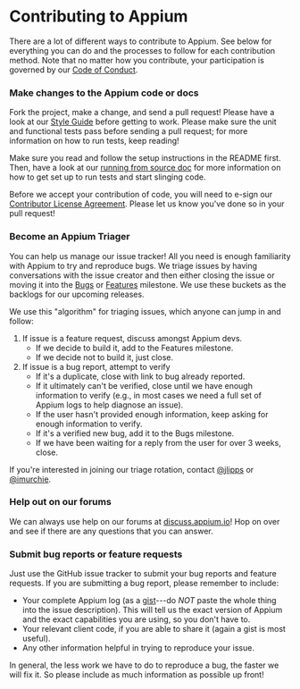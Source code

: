 # Contributing to Appium

There are a lot of different ways to contribute to Appium. See below for
everything you can do and the processes to follow for each contribution method.
Note that no matter how you contribute, your participation is governed by our
[Code of Conduct](CONDUCT.md).

### Make changes to the Appium code or docs

Fork the project, make a change, and send a pull request! Please have a look at
our [Style Guide](/docs/en/contributing-to-appium/style-guide.md) before
getting to work.  Please make sure the unit and functional tests pass before
sending a pull request; for more information on how to run tests, keep reading!

Make sure you read and follow the setup instructions in the README first. Then,
have a look at our [running from source
doc](/docs/en/contributing-to-appium/appium-from-source.md) for more
information on how to get set up to run tests and start slinging code.

Before we accept your contribution of code, you will need to e-sign our
[Contributor License Agreement](https://docs.google.com/forms/d/1lOfXRw_0VCk7gYzjj4WLetGu7yelDVo5LWh0z7pGftE/viewform). Please let us know you've done so in your
pull request!

### Become an Appium Triager

You can help us manage our issue tracker! All you need is enough familiarity with Appium to try and reproduce bugs. We triage issues by having conversations with the issue creator and then either closing the issue or moving it into the [Bugs](https://github.com/appium/appium/milestones/Bugs) or [Features](https://github.com/appium/appium/milestones/Features) milestone. We use these buckets as the backlogs for our upcoming releases.

We use this "algorithm" for triaging issues, which anyone can jump in and follow:

1. If issue is a feature request, discuss amongst Appium devs.
    * If we decide to build it, add to the Features milestone.
    * If we decide not to build it, just close.
2. If issue is a bug report, attempt to verify
    * If it's a duplicate, close with link to bug already reported.
    * If it ultimately can't be verified, close until we have enough information to verify (e.g., in most cases we need a full set of Appium logs to help diagnose an issue).
    * If the user hasn't provided enough information, keep asking for enough information to verify.
    * If it's a verified new bug, add it to the Bugs milestone.
    * If we have been waiting for a reply from the user for over 3 weeks, close.

If you're interested in joining our triage rotation, contact
[@jlipps](https://github.com/jlipps) or
[@imurchie](https://github.com/imurchie).

### Help out on our forums

We can always use help on our forums at
[discuss.appium.io](https://discuss.appium.io)! Hop on over and see if there
are any questions that you can answer.

### Submit bug reports or feature requests

Just use the GitHub issue tracker to submit your bug reports and feature
requests. If you are submitting a bug report, please remember to include:

* Your complete Appium log (as a [gist](https://gist.github.com)---do *NOT* paste the whole thing into the issue description). This will tell us the exact version of Appium and the exact capabilities you are using, so you don't have to.
* Your relevant client code, if you are able to share it (again a gist is most useful).
* Any other information helpful in trying to reproduce your issue.

In general, the less work we have to do to reproduce a bug, the faster we will
fix it. So please include as much information as possible up front!
